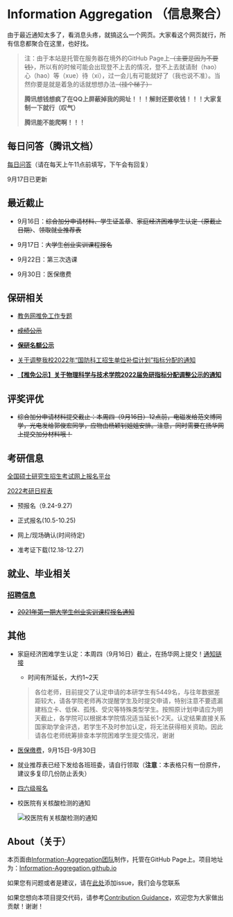 # Information Aggregation （信息聚合）

由于最近通知太多了，看消息头疼，就搞这么一个网页。大家看这个网页就行，所有信息都聚合在这里，也好找。

> 注：由于本站是托管在服务器在境外的GitHub Page上~~（主要是因为不要钱）~~，所以有的时候可能会出现登不上去的情况，登不上去就请耐（hao）心（hao）等（xue）待（xi），过一会儿有可能就好了（我也说不准）。当然你要是就是着急的话就想想办法~~（挂个梯子）~~
>
> **腾讯想钱想疯了在QQ上屏蔽掉我的网址！！！解封还要收钱！！！大家复制一下就行（叹气）**
>
> **腾讯能不能爬啊！！！**

## 每日问答（腾讯文档）

[每日问答](https://docs.qq.com/sheet/DSXpVbUp0eEpBaGFn)（请在每天上午11点前填写，下午会有回复）

9月17日已更新

## 最近截止

* 9月16日：~~综合加分申请材料、学生证盖章~~、~~家庭经济困难学生认定（原截止日期）~~、~~领取就业推荐表~~

* 9月17日：~~大学生创业实训课程报名~~

* 9月22日：第三次选课

* 9月30日：医保缴费

## 保研相关

* [教务网推免工作专题](http://jwc.swjtu.edu.cn/vatuu/WebAction?setAction=newsDetail&viewType=web&newsId=3935E695EC7FB6E0)

* ~~[成绩公示](https://phys.swjtu.edu.cn/info/1176/7874.htm)~~

* **[保研名额公示](https://phys.swjtu.edu.cn/info/1176/7882.htm)**

* [关于调整我校2022年“国防科工招生单位补偿计划”指标分配的通知](http://jwc.swjtu.edu.cn/vatuu/WebAction?setAction=newsDetail&viewType=web&newsId=2E92C35818F52F86)

* **[【推免公示】关于物理科学与技术学院2022届免研指标分配调整公示的通知](https://phys.swjtu.edu.cn/info/1176/7888.htm)**

## 评奖评优

* ~~综合加分申请材料提交截止：本周四（9月16日）12点前，电磁发给范文博同学，光电发给郭俊宏同学，应物由杨颖钊姐姐安排。注意，同时需要在扬华网上提交加分材料哦！~~

## 考研信息

[全国硕士研究生招生考试网上报名平台](https://yz.chsi.com.cn/yzwb/)

[2022考研日程表](https://yz.chsi.com.cn/kyzx/jybzc/202109/20210903/2106041625.html)

* 预报名（9.24-9.27)

* 正式报名(10.5-10.25)

* 网上/现场确认(时间待定)

* 准考证下载(12.18-12.27)

## 就业、毕业相关

### [招聘信息](./recruit.md)

* ~~[2021年第一期大学生创业实训课程报名通知](http://jwc.swjtu.edu.cn/vatuu/WebAction?setAction=newsDetail&viewType=web&newsId=942ECAAAD0A571F8)~~

## 其他

* 家庭经济困难学生认定：本周四（9月16日）截止，在扬华网上提交！[通知链接](http://xg.swjtu.edu.cn/web/Home/Detail?xvw34vmu=010j_M3=ea455h0h-d4b3-e5gf-a1b1-5fc2b2ejdei0.shtml)

    * 时间有所延长，大约1~2天

    > 各位老师，目前提交了认定申请的本研学生有5449名，与往年数据差距较大，请各学院老师再次提醒学生及时提交申请，特别注意不要遗漏建档立卡、低保、孤残、受灾等特殊类型学生。按照原计划申请应为明天截止，各学院可以根据本学院情况适当延长1-2天。认定结果直接关系国家助学金评选，若学生不及时参加认定，将无法获得相关资助。因此请各位老师统筹排查本学院困难学生提交情况，谢谢

* [医保缴费](https://hospital.swjtu.edu.cn/info/1009/1847.htm)，9月15日-9月30日

* 就业推荐表已经下发给各班班委，请自行领取（**注意**：本表格只有一份原件，建议多复印几份防止丢失）

* [四六级报名](http://jwc.swjtu.edu.cn/vatuu/WebAction?setAction=newsDetail&viewType=web&newsId=32D9973D3A2DA7FB)

* 校医院有关核酸检测的通知

    ![校医院有关核酸检测的通知](https://cdn.jsdelivr.net/gh/xiaodl813/FigureBed//20210915230327.png)

## About（关于）

本页面由[Information-Aggregation团队](https://github.com/Information-Aggregation)制作，托管在GitHub Page上。项目地址为：[Information-Aggregation.github.io](https://github.com/Information-Aggregation/Information-Aggregation.github.io)

如果您有问题或者是建议，请在[此处](https://github.com/Information-Aggregation/Information-Aggregation.github.io/issues)添加issue，我们会与您联系

如果您想向本项目提交代码，请参考[Contribution Guidance](./contribution.md)，欢迎您为大家做出贡献！谢谢！
